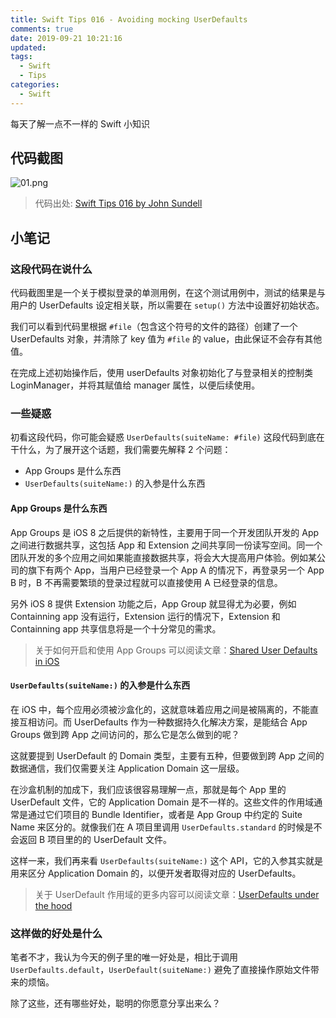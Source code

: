 ```yaml
---
title: Swift Tips 016 - Avoiding mocking UserDefaults
comments: true
date: 2019-09-21 10:21:16
updated:
tags:
  - Swift
  - Tips
categories:
  - Swift
---
```


每天了解一点不一样的 Swift 小知识

<!-- more -->

## 代码截图

![01.png](01.png)

> 代码出处: [Swift Tips 016 by John Sundell](https://github.com/JohnSundell/SwiftTips#16-avoiding-mocking-userdefaults)

## 小笔记

### 这段代码在说什么

代码截图里是一个关于模拟登录的单测用例，在这个测试用例中，测试的结果是与用户的 UserDefaults 设定相关联，所以需要在 `setup()` 方法中设置好初始状态。

我们可以看到代码里根据 `#file`（包含这个符号的文件的路径）创建了一个 UserDefaults 对象，并清除了 key 值为  `#file` 的 value，由此保证不会存有其他值。

在完成上述初始操作后，使用 userDefaults 对象初始化了与登录相关的控制类 LoginManager，并将其赋值给 manager 属性，以便后续使用。

### 一些疑惑

初看这段代码，你可能会疑惑 `UserDefaults(suiteName: #file)` 这段代码到底在干什么，为了展开这个话题，我们需要先解释 2 个问题：

* App Groups 是什么东西
* `UserDefaults(suiteName:)` 的入参是什么东西

#### App Groups 是什么东西

App Groups 是 iOS 8 之后提供的新特性，主要用于同一个开发团队开发的 App 之间进行数据共享，这包括 App 和 Extension 之间共享同一份读写空间。同一个团队开发的多个应用之间如果能直接数据共享，将会大大提高用户体验。例如某公司的旗下有两个 App，当用户已经登录一个 App A 的情况下，再登录另一个 App B 时，B 不再需要繁琐的登录过程就可以直接使用 A 已经登录的信息。

另外 iOS 8 提供 Extension 功能之后，App Group 就显得尤为必要，例如 Containning app 没有运行，Extension 运行的情况下，Extension 和 Containning app 共享信息将是一个十分常见的需求。

> 关于如何开启和使用 App Groups 可以阅读文章：[Shared User Defaults in iOS](https://medium.com/ios-os-x-development/shared-user-defaults-in-ios-3f15cd2c9409)

#### `UserDefaults(suiteName:)` 的入参是什么东西

在 iOS 中，每个应用必须被沙盒化的，这就意味着应用之间是被隔离的，不能直接互相访问。而 UserDefaults 作为一种数据持久化解决方案，是能结合 App Groups 做到跨 App 之间访问的，那么它是怎么做到的呢？

这就要提到 UserDefault 的 Domain 类型，主要有五种，但要做到跨 App 之间的数据通信，我们仅需要关注 Application Domain 这一层级。

在沙盒机制的加成下，我们应该很容易理解一点，那就是每个 App 里的 UserDefault 文件，它的 Application Domain 是不一样的。这些文件的作用域通常是通过它们项目的 Bundle Identifier，或者是 App Group 中约定的 Suite Name 来区分的。就像我们在 A 项目里调用 `UserDefaults.standard` 的时候是不会返回 B 项目里的的 UserDefault 文件。

这样一来，我们再来看 `UserDefaults(suiteName:)` 这个 API，它的入参其实就是用来区分 Application Domain 的，以便开发者取得对应的 UserDefaults。

> 关于 UserDefault 作用域的更多内容可以阅读文章：[UserDefaults under the hood](https://medium.com/swift-india/userdefaults-under-the-hood-457461c8d262)

### 这样做的好处是什么

笔者不才，我认为今天的例子里的唯一好处是，相比于调用 `UserDefaults.default`，`UserDefault(suiteName:)` 避免了直接操作原始文件带来的烦恼。

除了这些，还有哪些好处，聪明的你愿意分享出来么？
